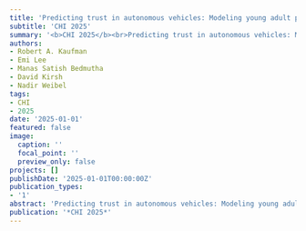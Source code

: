```yaml
---
title: 'Predicting trust in autonomous vehicles: Modeling young adult psychosocial traits, risk-benefit attitudes, and driving factors with machine learning'
subtitle: 'CHI 2025'
summary: '<b>CHI 2025</b><br>Predicting trust in autonomous vehicles: Modeling young adult psychosocial traits, risk-benefit attitudes, and driving factors with machine learning'
authors:
- Robert A. Kaufman
- Emi Lee
- Manas Satish Bedmutha
- David Kirsh
- Nadir Weibel
tags:
- CHI
- 2025
date: '2025-01-01'
featured: false
image:
  caption: ''
  focal_point: ''
  preview_only: false
projects: []
publishDate: '2025-01-01T00:00:00Z'
publication_types:
- '1'
abstract: 'Predicting trust in autonomous vehicles: Modeling young adult psychosocial traits, risk-benefit attitudes, and driving factors with machine learning'
publication: '*CHI 2025*'
---
```

